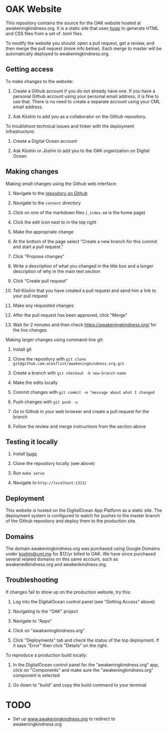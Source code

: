 # OAK Website

This repository contains the source for the OAK website hosted at awakeningkindness.org. It is a static site that uses [hugo](https://gohugo.io/) to generate HTML and CSS files from a set of .toml files.

To modify the website you should: open a pull request, get a review, and then merge the pull request (more info below). Each merge to master will be automatically deployed to awakeningkindness.org.

## Getting access

To make changes to the website:

1. Create a Github account if you do not already have one. If you have a personal Github account using your personal email address, it is fine to use that. There is no need to create a separate account using your CML email address.

2. Ask Kōshin to add you as a collaborator on the Github repository.

To troublshoot technical issues and tinker with the deployment infrastructure:

1. Create a Digital Ocean account

2. Ask Kōshin or Jōshin to add you to the OAK organization on Digital Ocean

## Making changes

Making small changes using the Github web interface:

1. Navigate to the [repository on Github](https://github.com/alexflint/awakeningkindness.org)

2. Navigate to the `content` directory

3. Click on one of the markdown files (`_index.md` is the home page)

4. Click the edit icon next to  in the top right

5. Make the appropriate change

6. At the bottom of the page select "Create a new branch for this commit and start a pull request."

7. Click "Propose changes"

8. Write a description of what you changed in the title box and a longer description of why in the main text section

9. Click "Create pull request"

10. Tell Kōshin that you have created a pull request and send him a link to your pull request

11. Make any requested changes

12. After the pull request has been approved, click "Merge"

13. Wait for 2 minutes and then check https://awakeningkindness.org/ for the live changes

Making larger changes using command-line git:

1. Install git

2. Clone the repository with `git clone git@github.com:alexflint/awakeningkindness.org.git`

3. Create a branch with `git checkout -b new-branch-name`

3. Make the edits locally

4. Commit changes with `git commit -m "message about what I changed`

5. Push changes with `git push -u`

6. Go to Github in your web browser and create a pull request for the branch

7. Follow the review and merge instructions from the section above

## Testing it locally

1. Install [hugo](https://gohugo.io/)

2. Clone the repository locally (see above)

3. Run `make serve`

4. Navigate to `http://localhost:1313/`

## Deployment

This website is hosted on the DigitalOcean App Platform as a static site. The deployment system is configured to watch for pushes to the master branch of the Github repository and deploy them to the production site.

## Domains

The domain awakeningkindness.org was purchased using Google Domains under koshin@cml.me for $12/yr billed to OAK. We have since purchased several related domains on this same account, such as awakenedkindness.org and awakenkindness.org.

## Troubleshooting

If changes fail to show up on the production website, try this:

1. Log into the DigitalOcean control panel (see "Getting Access" above)

2. Navigating to the "OAK" project

3. Navigate to "Apps"

4. Click on "awakwningkindness.org"

5. Click "Deployments" tab and check the status of the top deployment. If it says "Error" then click "Details" on the right.

To reproduce a production build locally:

1. In the DigitalOcean control panel for the "awakeningkindness.org" app, click on "Components" and make sure the "awakeningkindness.org" component is selected

2. Go down to "build" and copy the build command to your terminal

# TODO

* Set up www.awakeningkindness.org to redirect to awakeningkindness.org

  
